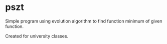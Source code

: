 pszt
====
Simple program using evolution algorithm to find function minimum of given function.

Created for university classes.

